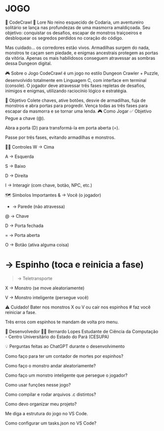 # JOGO

🏹 CodeCrawl
📜 Lore
No reino esquecido de Codaria, um aventureiro solitário se lança nas profundezas de uma masmorra amaldiçoada. Seu objetivo: conquistar os desafios, escapar de monstros traiçoeiros e desbloquear os segredos perdidos no coração do código.

Mas cuidado... os corredores estão vivos. Armadilhas surgem do nada, monstros te caçam sem piedade, e enigmas ancestrais protegem as portas da vitória. Apenas os mais habilidosos conseguem atravessar as sombras dessa Dungeon digital.

🎮 Sobre o Jogo
CodeCrawl é um jogo no estilo Dungeon Crawler + Puzzle, desenvolvido totalmente em Linguagem C, com interface em terminal (console). O jogador deve atravessar três fases repletas de desafios, inimigos e enigmas, utilizando raciocínio lógico e estratégia.

🔑 Objetivo
Colete chaves, ative botões, desvie de armadilhas, fuja de monstros e abra portas para progredir. Vença todas as três fases para escapar da masmorra e se tornar uma lenda.
🎮 Como Jogar
✅ Objetivo
Pegue a chave (@).

Abra a porta (D) para transformá-la em porta aberta (=).

Passe por três fases, evitando armadilhas e monstros.

🚶‍♂️ Controles
W → Cima

A → Esquerda

S → Baixo

D → Direita

I → Interagir (com chave, botão, NPC, etc.)

🗺️ Símbolos Importantes
& → Você (o jogador)

* → Parede (não atravessa)

@ → Chave

D → Porta fechada

= → Porta aberta

O → Botão (ativa alguma coisa)

# → Espinho (toca e reinicia a fase)

> → Teletransporte

X → Monstro (se move aleatoriamente)

V → Monstro inteligente (persegue você)

⚠️ Cuidado!
Bater nos monstros X ou V ou cair nos espinhos # faz você reiniciar a fase.

Três erros com espinhos te mandam de volta pro menu.

👾 Desenvolvedor
🧑‍💻 Bernardo Lopes
Estudante de Ciência da Computação - Centro Universitário do Estado do Pará (CESUPA)

💡 Perguntas feitas ao ChatGPT durante o desenvolvimento

Como faço para ter um contador de mortes por espinhos?

Como faço o monstro andar aleatoriamente?

Como faço um monstro inteligente que persegue o jogador?

Como usar funções nesse jogo?

Como compilar e rodar arquivos .c distintos?

Como devo organizar meu projeto?

Me diga a estrutura do jogo no VS Code.

Como configurar um tasks.json no VS Code?
    

